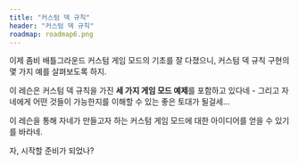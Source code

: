 ```yaml
---
title: "커스텀 덱 규칙"
header: "커스텀 덱 규칙"
roadmap: roadmap6.png
---
```


이제 좀비 배틀그라운드 커스텀 게임 모드의 기초를 잘 다졌으니, 커스텀 덱 규칙 구현의 몇 가지 예를 살펴보도록 하지.

이 레슨은 커스텀 덱 규칙을 가진 **세 가지 게임 모드 예제**를 포함하고 있다네 - 그리고 자네에게 어떤 것들이 가능한지를 이해할 수 있는 좋은 토대가 될걸세...

이 레슨을 통해 자네가 만들고자 하는 커스텀 게임 모드에 대한 아이디어를 얻을 수 있기를 바라네.

자, 시작할 준비가 되었나?